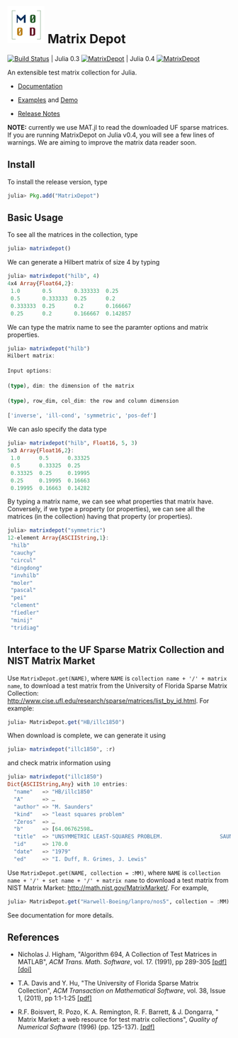 
# ![logo](doc/logo2.png) Matrix Depot 

[![Build Status](https://travis-ci.org/weijianzhang/MatrixDepot.jl.svg?branch=master)](https://travis-ci.org/weijianzhang/MatrixDepot.jl)
| Julia 0.3 [![MatrixDepot](http://pkg.julialang.org/badges/MatrixDepot_release.svg)](http://pkg.julialang.org/?pkg=MatrixDepot&ver=release)
| Julia 0.4 [![MatrixDepot](http://pkg.julialang.org/badges/MatrixDepot_nightly.svg)](http://pkg.julialang.org/?pkg=MatrixDepot&ver=nightly)

An extensible test matrix collection for Julia.

* [Documentation](http://matrixdepotjl.readthedocs.org/en/latest/)

* [Examples](http://nbviewer.ipython.org/github/weijianzhang/MatrixDepot.jl/blob/master/doc/juliadoc.ipynb)
  and 
[Demo](http://nbviewer.ipython.org/github/weijianzhang/MatrixDepot.jl/blob/master/doc/MatrixDepot_Demo.ipynb)

* [Release Notes](https://github.com/weijianzhang/MatrixDepot.jl/blob/master/NEWS.md)

**NOTE:** currently we use MAT.jl to read the downloaded UF sparse 
 matrices. If you are running MatrixDepot on Julia v0.4, you will
 see a few lines of warnings. We are aiming to improve the matrix
 data reader soon. 

## Install

To install the release version, type

```julia
julia> Pkg.add("MatrixDepot")
```

## Basic Usage

To see all the matrices in the collection, type

```julia
julia> matrixdepot()
```

We can generate a Hilbert matrix of size 4 by typing

```julia
julia> matrixdepot("hilb", 4)
4x4 Array{Float64,2}:
 1.0       0.5       0.333333  0.25    
 0.5       0.333333  0.25      0.2     
 0.333333  0.25      0.2       0.166667
 0.25      0.2       0.166667  0.142857
```

We can type the matrix name to see the paramter options and matrix
properties.

```julia
julia> matrixdepot("hilb")
Hilbert matrix: 
                  
Input options: 
                  
(type), dim: the dimension of the matrix
                  
(type), row_dim, col_dim: the row and column dimension 
                  
['inverse', 'ill-cond', 'symmetric', 'pos-def']
```

We can aslo specify the data type

```julia
julia> matrixdepot("hilb", Float16, 5, 3)
5x3 Array{Float16,2}:
 1.0      0.5      0.33325
 0.5      0.33325  0.25   
 0.33325  0.25     0.19995
 0.25     0.19995  0.16663
 0.19995  0.16663  0.14282
```

By typing a matrix name, we can see what properties that matrix have.
Conversely, if we type a property (or properties), we can see all the 
matrices (in the collection) having that property (or properties).

```julia
julia> matrixdepot("symmetric")
12-element Array{ASCIIString,1}:
 "hilb"    
 "cauchy"  
 "circul"  
 "dingdong"
 "invhilb" 
 "moler"   
 "pascal"  
 "pei"     
 "clement" 
 "fiedler" 
 "minij"   
 "tridiag" 
```

## Interface to the UF Sparse Matrix Collection and NIST Matrix Market

Use ``MatrixDepot.get(NAME)``, where ``NAME`` is ``collection
name + '/' + matrix name``, to download a test matrix from the University of
Florida Sparse Matrix Collection:
http://www.cise.ufl.edu/research/sparse/matrices/list_by_id.html.  For
example:

```julia
julia> MatrixDepot.get("HB/illc1850")
```
When download is complete, we can generate it using

```julia
julia> matrixdepot("illc1850", :r)
```
and check matrix information using

```julia
julia> matrixdepot("illc1850")
Dict{ASCIIString,Any} with 10 entries:
  "name"   => "HB/illc1850"
  "A"      => …
  "author" => "M. Saunders"
  "kind"   => "least squares problem"
  "Zeros"  => …
  "b"      => [64.06762598…
  "title"  => "UNSYMMETRIC LEAST-SQUARES PROBLEM.                  SAUNDERS 1979."
  "id"     => 170.0
  "date"   => "1979"
  "ed"     => "I. Duff, R. Grimes, J. Lewis"
```

Use ``MatrixDepot.get(NAME, collection = :MM)``, where ``NAME`` is
``collection name + '/' + set name + '/' + matrix name`` to download
a test matrix from NIST Matrix Market: http://math.nist.gov/MatrixMarket/.
For example,

```julia
julia> MatrixDepot.get("Harwell-Boeing/lanpro/nos5", collection = :MM)
```

See documentation for more details.

## References

- Nicholas J. Higham,
  "Algorithm 694, A Collection of Test Matrices in MATLAB",
  *ACM Trans. Math. Software*,
  vol. 17. (1991), pp 289-305
  [[pdf]](http://www.maths.manchester.ac.uk/~higham/narep/narep172.pdf)
  [[doi]](https://dx.doi.org/10.1145/114697.116805)

- T.A. Davis and Y. Hu,
  "The University of Florida Sparse Matrix Collection",
  *ACM Transaction on Mathematical Software*,
  vol. 38, Issue 1, (2011), pp 1:1-1:25
  [[pdf]](http://www.cise.ufl.edu/research/sparse/techreports/matrices.pdf)

- R.F. Boisvert, R. Pozo, K. A. Remington, R. F. Barrett, & J. Dongarra,
  " Matrix Market: a web resource for test matrix collections",
  *Quality of Numerical Software* (1996) (pp. 125-137).
  [[pdf]](ftp://ftp.idsa.prd.fr/pub/mirrors/netlib/utk/people/JackDongarra/pdf/matrixmarket.pdf)
